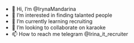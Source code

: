 - 👋 Hi, I’m @IrynaMandarina
- 👀 I’m interested in finding talanted people
- 🌱 I’m currently learning recruiting
- 💞️ I’m looking to collaborate on karaoke
- 📫 How to reach me telegram @Irina_it_recruiter

<!---
IrynaMandarina/IrynaMandarina is a ✨ special ✨ repository because its `README.md` (this file) appears on your GitHub profile.
You can click the Preview link to take a look at your changes.
--->

